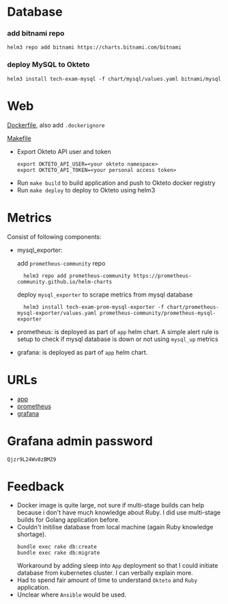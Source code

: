 # Database
### add bitnami repo
    helm3 repo add bitnami https://charts.bitnami.com/bitnami
### deploy MySQL to Okteto 
    helm3 install tech-exam-mysql -f chart/mysql/values.yaml bitnami/mysql

# Web
[Dockerfile](Dockerfile), also add `.dockerignore`

[Makefile](Makefile)

* Export Okteto API user and token
    ```
    export OKTETO_API_USER=<your okteto namespace>
    export OKTETO_API_TOKEN=<your personal access token>
    ```
* Run `make build` to build application and push to Okteto docker registry
* Run `make deploy` to deploy to Okteto using helm3

# Metrics
Consist of following components:   
* mysql_exporter:

    add `prometheus-community` repo
        
        helm3 repo add prometheus-community https://prometheus-community.github.io/helm-charts

    deploy `mysql_exporter` to scrape metrics from mysql database

        helm3 install tech-exam-prom-mysql-exporter -f chart/prometheus-mysql-exporter/values.yaml prometheus-community/prometheus-mysql-exporter

* prometheus: is deployed as part of `app` helm chart. A simple alert rule is setup to check if mysql database is down or not using `mysql_up` metrics

* grafana: is deployed as part of `app` helm chart.

# URLs
* [app](https://tech-exam-app-thanhh-nguyen.cloud.okteto.net/])
* [prometheus](https://tech-exam-app-prometheus-thanhh-nguyen.cloud.okteto.net/)
* [grafana](https://tech-exam-app-grafana-thanhh-nguyen.cloud.okteto.net/)


# Grafana admin password
    Qjzr9L24Wv8zBMZ9

# Feedback
* Docker image is quite large, not sure if multi-stage builds can help because i don't have much knowledge about Ruby. I did use multi-stage builds for Golang application before.
* Couldn't initilise database from local machine (again Ruby knowledge shortage).
    ```
    bundle exec rake db:create
    bundle exec rake db:migrate
    ```
    Workaround by adding sleep into `App` deployment so that I could initiate database from kubernetes cluster. I can verbally explain more.
* Had to spend fair amount of time to understand `Okteto` and `Ruby` application.
* Unclear where `Ansible` would be used.
